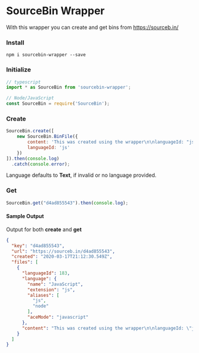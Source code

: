 # SourceBin Wrapper

With this wrapper you can create and get bins from https://sourceb.in/

### Install
`npm i sourcebin-wrapper --save`

### Initialize
```javascript
// typescript
import * as SourceBin from 'sourcebin-wrapper';

// Node/JavaScript
const SourceBin = require('SourceBin');
```

### Create
```javascript
SourceBin.create([
    new SourceBin.BinFile({
        content: 'This was created using the wrapper\n\nlanguageId: "js"',
        languageId: 'js'
    })
]).then(console.log)
  .catch(console.error);
```
Language defaults to **Text**, if invalid or no language provided.

### Get
```javascript
SourceBin.get("d4ad855543").then(console.log);
```

#### Sample Output
Output for both **create** and **get**
```json
{
  "key": "d4ad855543",
  "url": "https://sourceb.in/d4ad855543",
  "created": "2020-03-17T21:12:30.549Z",
  "files": [
    {
      "languageId": 183,
      "language": {
        "name": "JavaScript",
        "extension": "js",
        "aliases": [
          "js",
          "node"
        ],
        "aceMode": "javascript"
      },
      "content": "This was created using the wrapper\n\nlanguageId: \"js\""
    }
  ]
}
```